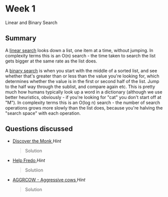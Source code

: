 # Week 1

Linear and Binary Search

## Summary

A [linear search](https://www.geeksforgeeks.org/linear-search/) looks down a list, one item at a time, without jumping. In complexity terms this is an O(n) search - the time taken to search the list gets bigger at the same rate as the list does.

A [binary search](https://www.geeksforgeeks.org/binary-search/) is when you start with the middle of a sorted list, and see whether that's greater than or less than the value you're looking for, which determines whether the value is in the first or second half of the list. Jump to the half way through the sublist, and compare again etc. This is pretty much how humans typically look up a word in a dictionary (although we use better heuristics, obviously - if you're looking for "cat" you don't start off at "M"). In complexity terms this is an O(log n) search - the number of search operations grows more slowly than the list does, because you're halving the "search space" with each operation.

## Questions discussed

* [ Discover the Monk ](https://www.hackerearth.com/practice/algorithms/searching/binary-search/practice-problems/algorithm/discover-the-monk/)
  *Hint*  
  > Solution

* [ Help Fredo ](https://www.hackerearth.com/practice/algorithms/searching/binary-search/practice-problems/algorithm/help-fredo/)
  *Hint*  
  > Solutiion
 
* [ AGGRCOW - Aggressive cows ](https://www.spoj.com/problems/AGGRCOW/)
  *Hint*  
  > Solution
